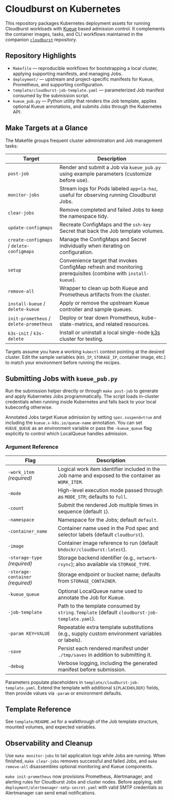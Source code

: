 # Cloudburst on Kubernetes

This repository packages Kubernetes deployment assets for running Cloudburst workloads with [Kueue](https://kubernetes.io/docs/concepts/workloads/controllers/job/#kueue-integration) based admission control. It complements the container images, tasks, and CLI workflows maintained in the companion [`cloudburst`](https://github.com/bh3791/cloudburst) repository.

## Repository Highlights

- `Makefile` — reproducible workflows for bootstrapping a local cluster, applying supporting manifests, and managing Jobs.
- `deployment/` — upstream and project-specific manifests for Kueue, Prometheus, and supporting configuration.
- `template/cloudburst-job-template.yaml` — parameterized Job manifest consumed by the submission script.
- `kueue_pub.py` — Python utility that renders the Job template, applies optional Kueue annotations, and submits Jobs through the Kubernetes API.

## Make Targets at a Glance

The Makefile groups frequent cluster administration and Job management tasks:

| Target | Description |
| --- | --- |
| `post-job` | Render and submit a Job via `kueue_pub.py` using example parameters (customize before use). |
| `monitor-jobs` | Stream logs for Pods labeled `app=la-haz`, useful for observing running Cloudburst Jobs. |
| `clear-jobs` | Remove completed and failed Jobs to keep the namespace tidy. |
| `update-configmaps` | Recreate ConfigMaps and the `ssh-key` Secret that back the Job template volumes. |
| `create-configmaps` / `delete-configmaps` | Manage the ConfigMaps and Secret individually when iterating on configuration. |
| `setup` | Convenience target that invokes ConfigMap refresh and monitoring prerequisites (combine with `install-kueue`). |
| `remove-all` | Wrapper to clean up both Kueue and Prometheus artifacts from the cluster. |
| `install-kueue` / `delete-kueue` | Apply or remove the upstream Kueue controller and sample queues. |
| `init-prometheus` / `delete-prometheus` | Deploy or tear down Prometheus, kube-state-metrics, and related resources. |
| `k3s-init` / `k3s-delete` | Install or uninstall a local single-node [k3s](https://k3s.io) cluster for testing. |

Targets assume you have a working `kubectl` context pointing at the desired cluster. Edit the sample variables (`K8S_IP`, `STORAGE_IP`, container image, etc.) to match your environment before running the recipes.

## Submitting Jobs with `kueue_pub.py`

Run the submission helper directly or through `make post-job` to generate and apply Kubernetes Jobs programmatically. The script loads in-cluster credentials when running inside Kubernetes and falls back to your local kubeconfig otherwise.

Annotated Jobs target Kueue admission by setting `spec.suspend=true` and including the `kueue.x-k8s.io/queue-name` annotation. You can set `KUEUE_QUEUE` as an environment variable or pass the `-kueue_queue` flag explicitly to control which LocalQueue handles admission.

### Argument Reference

| Flag | Description |
| --- | --- |
| `-work_item` *(required)* | Logical work item identifier included in the Job name and exposed to the container as `WORK_ITEM`. |
| `-mode` | High-level execution mode passed through as `MODE_STR`; defaults to `full`. |
| `-count` | Submit the rendered Job multiple times in sequence (default `1`). |
| `-namespace` | Namespace for the Jobs; default `default`. |
| `-container_name` | Container name used in the Pod spec and selector labels (default `cloudburst`). |
| `-image` | Container image reference to run (default `bhdockr/cloudburst:latest`). |
| `-storage-type` *(required)* | Storage backend identifier (e.g., `network-rsync`); also available via `STORAGE_TYPE`. |
| `-storage-container` *(required)* | Storage endpoint or bucket name; defaults from `STORAGE_CONTAINER`. |
| `-kueue_queue` | Optional LocalQueue name used to annotate the Job for Kueue. |
| `-job-template` | Path to the template consumed by `string.Template` (default `cloudburst-job-template.yaml`). |
| `-param KEY=VALUE` | Repeatable extra template substitutions (e.g., supply custom environment variables or labels). |
| `-save` | Persist each rendered manifest under `./tmp/saves` in addition to submitting it. |
| `-debug` | Verbose logging, including the generated manifest before submission. |

Parameters populate placeholders in `template/cloudburst-job-template.yaml`. Extend the template with additional `${PLACEHOLDER}` fields, then provide values via `-param` or environment defaults.

## Template Reference

See `template/README.md` for a walkthrough of the Job template structure, mounted volumes, and expected variables.

## Observability and Cleanup

Use `make monitor-jobs` to tail application logs while Jobs are running. When finished, `make clear-jobs` removes successful and failed Jobs, and `make remove-all` disassembles optional monitoring and Kueue components.

`make init-prometheus` now provisions Prometheus, Alertmanager, and alerting rules for Cloudburst Jobs and cluster nodes. Before applying, edit `deployment/alertmanager-smtp-secret.yaml` with valid SMTP credentials so Alertmanager can send email notifications.
